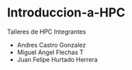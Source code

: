 # Introduccion-a-HPC
Talleres de HPC
Integrantes
+ Andres Castro Gonzalez 
+ Miguel Angel Flechas T
+ Juan Felipe Hurtado Herrera
